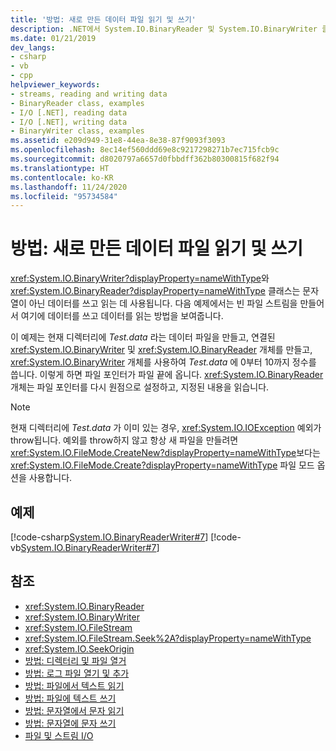```yaml
---
title: '방법: 새로 만든 데이터 파일 읽기 및 쓰기'
description: .NET에서 System.IO.BinaryReader 및 System.IO.BinaryWriter 클래스를 사용하여 새로 생성된 데이터 파일에 읽고 쓰는 방법을 알아봅니다.
ms.date: 01/21/2019
dev_langs:
- csharp
- vb
- cpp
helpviewer_keywords:
- streams, reading and writing data
- BinaryReader class, examples
- I/O [.NET], reading data
- I/O [.NET], writing data
- BinaryWriter class, examples
ms.assetid: e209d949-31e8-44ea-8e38-87f9093f3093
ms.openlocfilehash: 8ec14ef560ddd69e8c9217298271b7ec715fcb9c
ms.sourcegitcommit: d8020797a6657d0fbbdff362b80300815f682f94
ms.translationtype: HT
ms.contentlocale: ko-KR
ms.lasthandoff: 11/24/2020
ms.locfileid: "95734584"
---
```

# <a name="how-to-read-and-write-to-a-newly-created-data-file"></a>방법: 새로 만든 데이터 파일 읽기 및 쓰기

<xref:System.IO.BinaryWriter?displayProperty=nameWithType>와 <xref:System.IO.BinaryReader?displayProperty=nameWithType> 클래스는 문자열이 아닌 데이터를 쓰고 읽는 데 사용됩니다. 다음 예제에서는 빈 파일 스트림을 만들어서 여기에 데이터를 쓰고 데이터를 읽는 방법을 보여줍니다.

이 예제는 현재 디렉터리에 *Test.data* 라는 데이터 파일을 만들고, 연결된 <xref:System.IO.BinaryWriter> 및 <xref:System.IO.BinaryReader> 개체를 만들고, <xref:System.IO.BinaryWriter> 개체를 사용하여 *Test.data* 에 0부터 10까지 정수를 씁니다. 이렇게 하면 파일 포인터가 파일 끝에 옵니다. <xref:System.IO.BinaryReader> 개체는 파일 포인터를 다시 원점으로 설정하고, 지정된 내용을 읽습니다.  
  
> [!NOTE]
> 현재 디렉터리에 *Test.data* 가 이미 있는 경우, <xref:System.IO.IOException> 예외가 throw됩니다. 예외를 throw하지 않고 항상 새 파일을 만들려면 <xref:System.IO.FileMode.CreateNew?displayProperty=nameWithType>보다는 <xref:System.IO.FileMode.Create?displayProperty=nameWithType> 파일 모드 옵션을 사용합니다.  
  
## <a name="example"></a>예제  

 [!code-csharp[System.IO.BinaryReaderWriter#7](../../../samples/snippets/csharp/VS_Snippets_CLR_System/system.IO.BinaryReaderWriter/CS/source6.cs#7)]
 [!code-vb[System.IO.BinaryReaderWriter#7](../../../samples/snippets/visualbasic/VS_Snippets_CLR_System/system.IO.BinaryReaderWriter/VB/source6.vb#7)]  
  
## <a name="see-also"></a>참조

- <xref:System.IO.BinaryReader>  
- <xref:System.IO.BinaryWriter>  
- <xref:System.IO.FileStream>  
- <xref:System.IO.FileStream.Seek%2A?displayProperty=nameWithType>  
- <xref:System.IO.SeekOrigin>  
- [방법: 디렉터리 및 파일 열거](how-to-enumerate-directories-and-files.md)  
- [방법: 로그 파일 열기 및 추가](how-to-open-and-append-to-a-log-file.md)  
- [방법: 파일에서 텍스트 읽기](how-to-read-text-from-a-file.md)  
- [방법: 파일에 텍스트 쓰기](how-to-write-text-to-a-file.md)  
- [방법: 문자열에서 문자 읽기](how-to-read-characters-from-a-string.md)  
- [방법: 문자열에 문자 쓰기](how-to-write-characters-to-a-string.md)  
- [파일 및 스트림 I/O](index.md)
